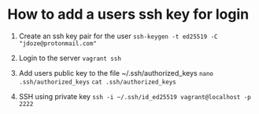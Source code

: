 # How to add a users ssh key for login
1. Create an ssh key pair for the user
`ssh-keygen -t ed25519 -C "jdoze@protonmail.com"`

3. Login to the server
`vagrant ssh`

4. Add users public key to the file ~/.ssh/authorized_keys
`nano .ssh/authorized_keys`
`cat .ssh/authorized_keys` 
   
5. SSH using private key
`ssh -i ~/.ssh/id_ed25519 vagrant@localhost -p 2222`